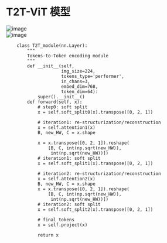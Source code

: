 # T2T-ViT 模型
![image](https://github.com/zhaoweizhao/EdgeComputing/assets/151530559/3912bcb6-cb35-463a-a13a-c3b2b8f6f407)  
![image](https://github.com/zhaoweizhao/EdgeComputing/assets/151530559/cddf7a91-7944-4c52-8ed1-9d8f993edd37)  



        class T2T_module(nn.Layer):
            """
            Tokens-to-Token encoding module
            """
            def __init__(self,
                         img_size=224,
                         tokens_type='performer',
                         in_chans=3,
                         embed_dim=768,
                         token_dim=64):
                super().__init__()   
            def forward(self, x):
                # step0: soft split
                x = self.soft_split0(x).transpose([0, 2, 1])
        
                # iteration1: re-structurization/reconstruction
                x = self.attention1(x)
                B, new_HW, C = x.shape
        
                x = x.transpose([0, 2, 1]).reshape(
                    [B, C, int(np.sqrt(new_HW)),
                     int(np.sqrt(new_HW))])
                # iteration1: soft split
                x = self.soft_split1(x).transpose([0, 2, 1])
        
                # iteration2: re-structurization/reconstruction
                x = self.attention2(x)
                B, new_HW, C = x.shape
                x = x.transpose([0, 2, 1]).reshape(
                    [B, C, int(np.sqrt(new_HW)),
                     int(np.sqrt(new_HW))])
                # iteration2: soft split
                x = self.soft_split2(x).transpose([0, 2, 1])
        
                # final tokens
                x = self.project(x)
        
                return x


